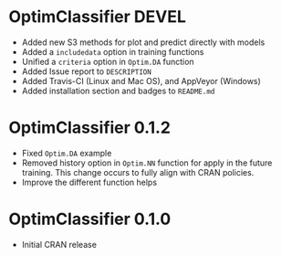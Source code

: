 # OptimClassifier DEVEL

* Added new S3 methods for plot and predict directly with models
* Added  a `includedata` option in training functions
* Unified a `criteria` option in `Optim.DA` function
* Added Issue report to `DESCRIPTION`
* Added Travis-CI (Linux and Mac OS), and AppVeyor (Windows)
* Added installation section and badges to `README.md`


# OptimClassifier 0.1.2

* Fixed `Optim.DA` example 
* Removed history option in `Optim.NN` function for apply in the future training. This change occurs to fully align with CRAN policies.
* Improve the different function helps

# OptimClassifier 0.1.0

* Initial CRAN release




